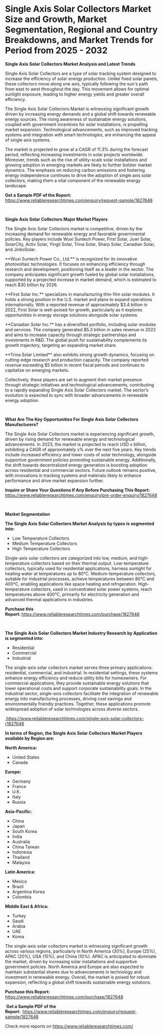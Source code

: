 <p><h1>Single Axis Solar Collectors Market Size and Growth, Market Segmentation, Regional and Country Breakdowns, and Market Trends for Period from 2025 -  2032</h1></p><p><strong>Single Axis Solar Collectors Market Analysis and Latest Trends</strong></p>
<p><p>Single Axis Solar Collectors are a type of solar tracking system designed to increase the efficiency of solar energy production. Unlike fixed solar panels, these collectors move along one axis, typically following the sun's path from east to west throughout the day. This movement allows for optimal sunlight exposure, leading to higher energy yields and greater overall efficiency.</p><p>The Single Axis Solar Collectors Market is witnessing significant growth driven by increasing energy demands and a global shift towards renewable energy sources. The rising awareness of sustainable energy solutions, coupled with government incentives for solar installations, is propelling market expansion. Technological advancements, such as improved tracking systems and integration with smart technologies, are enhancing the appeal of single axis systems.</p><p>The market is projected to grow at a CAGR of 11.3% during the forecast period, reflecting increasing investments in solar projects worldwide. Moreover, trends such as the rise of utility-scale solar installations and growing adoption in emerging markets are likely to further bolster market dynamics. The emphasis on reducing carbon emissions and fostering energy independence continues to drive the adoption of single axis solar collectors, making them a vital component of the renewable energy landscape.</p></p>
<p><strong>Get a Sample PDF of the Report:&nbsp;</strong> <a href="https://www.reliableresearchtimes.com/enquiry/request-sample/1827648?utm_campaign=2396&utm_medium=2&utm_source=Github&utm_content=ia&utm_term=28022025&utm_id=single-axis-solar-collectors">https://www.reliableresearchtimes.com/enquiry/request-sample/1827648</a></p>
<p>&nbsp;</p>
<p><strong>Single Axis Solar Collectors Major Market Players</strong></p>
<p><p>The Single Axis Solar Collectors market is competitive, driven by the increasing demand for renewable energy and favorable governmental policies. Key players include Wuxi Suntech Power, First Solar, Juwi Solar, SolarCity, Activ Solar, Yingli Solar, Trina Solar, Sharp Solar, Canadian Solar, and JinkoSolar.</p><p>**Wuxi Suntech Power Co., Ltd.** is recognized for its innovative photovoltaic technologies. It focuses on enhancing efficiency through research and development, positioning itself as a leader in the sector. The company anticipates significant growth fueled by global solar installations, supported by a projected increase in market demand, which is estimated to reach $30 billion by 2026.</p><p>**First Solar Inc.** specializes in manufacturing thin-film solar modules. It holds a strong position in the U.S. market and plans to expand operations internationally. With a reported revenue of approximately $3.4 billion in 2022, First Solar is well-poised for growth, particularly as it explores opportunities in energy storage solutions alongside solar systems.</p><p>**Canadian Solar Inc.** has a diversified portfolio, including solar modules and services. The company generated $5.3 billion in sales revenue in 2022 and aims to increase capacity through strategic partnerships and investments in R&D. The global push for sustainability complements its growth trajectory, targeting an expanding market share.</p><p>**Trina Solar Limited** also exhibits strong growth dynamics, focusing on cutting-edge research and production capacity. The company reported revenue exceeding $5 billion in recent fiscal periods and continues to capitalize on emerging markets.</p><p>Collectively, these players are set to augment their market presence through strategic initiatives and technological advancements, contributing to a rapidly expanding Single Axis Solar Collectors market. The sector’s evolution is expected to sync with broader advancements in renewable energy adoption.</p></p>
<p>&nbsp;</p>
<p><strong>What Are The Key Opportunities For Single Axis Solar Collectors Manufacturers?</strong></p>
<p><p>The Single Axis Solar Collectors market is experiencing significant growth, driven by rising demand for renewable energy and technological advancements. In 2023, the market is projected to reach USD x billion, exhibiting a CAGR of approximately x% over the next five years. Key trends include increased efficiency and lower costs of solar technology, alongside supportive government policies promoting sustainable energy. Additionally, the shift towards decentralized energy generation is boosting adoption across residential and commercial sectors. Future outlook remains positive, with innovations in tracking systems and materials likely to enhance performance and drive market expansion further.</p></p>
<p><strong>Inquire or Share Your Questions If Any Before Purchasing This Report:</strong> <a href="https://www.reliableresearchtimes.com/enquiry/pre-order-enquiry/1827648?utm_campaign=2396&utm_medium=2&utm_source=Github&utm_content=ia&utm_term=28022025&utm_id=single-axis-solar-collectors">https://www.reliableresearchtimes.com/enquiry/pre-order-enquiry/1827648</a></p>
<p>&nbsp;</p>
<p><strong>Market Segmentation</strong></p>
<p><strong>The Single Axis Solar Collectors Market Analysis by types is segmented into:</strong></p>
<p><ul><li>Low Temperature Collectors</li><li>Medium Temperature Collectors</li><li>High Temperature Collectors</li></ul></p>
<p><p>Single-axis solar collectors are categorized into low, medium, and high-temperature collectors based on their thermal output. Low-temperature collectors, typically used for residential applications, harness sunlight for heating water at temperatures up to 80°C. Medium-temperature collectors, suitable for industrial processes, achieve temperatures between 80°C and 400°C, enabling applications like space heating and refrigeration. High-temperature collectors, used in concentrated solar power systems, reach temperatures above 400°C, primarily for electricity generation and advanced thermal applications in industries.</p></p>
<p><strong>Purchase this Report:&nbsp;</strong><a href="https://www.reliableresearchtimes.com/purchase/1827648?utm_campaign=2396&utm_medium=2&utm_source=Github&utm_content=ia&utm_term=28022025&utm_id=single-axis-solar-collectors">https://www.reliableresearchtimes.com/purchase/1827648</a></p>
<p>&nbsp;</p>
<p><strong>The Single Axis Solar Collectors Market Industry Research by Application is segmented into:</strong></p>
<p><ul><li>Residential</li><li>Commercial</li><li>Industrial</li></ul></p>
<p><p>The single-axis solar collectors market serves three primary applications: residential, commercial, and industrial. In residential settings, these systems enhance energy efficiency and reduce utility bills for homeowners. For commercial applications, they provide sustainable energy solutions that lower operational costs and support corporate sustainability goals. In the industrial sector, single-axis collectors facilitate the integration of renewable energy into manufacturing processes, driving cost savings and environmentally friendly practices. Together, these applications promote widespread adoption of solar technologies across diverse sectors.</p></p>
<p><a href="https://www.reliableresearchtimes.com/single-axis-solar-collectors-r1827648?utm_campaign=2396&utm_medium=2&utm_source=Github&utm_content=ia&utm_term=28022025&utm_id=single-axis-solar-collectors">&nbsp;https://www.reliableresearchtimes.com/single-axis-solar-collectors-r1827648</a></p>
<p><strong>In terms of Region, the Single Axis Solar Collectors Market Players available by Region are:</strong></p>
<p>
    <p> <strong> North America: </strong>
        <ul>
            <li>United States</li>
            <li>Canada</li>
        </ul>
        </p> 
    <p> <strong> Europe: </strong>
        <ul>
            <li>Germany</li>
            <li>France</li>
            <li>U.K.</li>
            <li>Italy</li>
            <li>Russia</li>
        </ul>
        </p> 
    <p> <strong> Asia-Pacific: </strong>
        <ul>
            <li>China</li>
            <li>Japan</li>
            <li>South Korea</li>
            <li>India</li>
            <li>Australia</li>
            <li>China Taiwan</li>
            <li>Indonesia</li>
            <li>Thailand</li>
            <li>Malaysia</li>
        </ul>
        </p> 
    <p> <strong> Latin America: </strong>
        <ul>
            <li>Mexico</li>
            <li>Brazil</li>
            <li>Argentina Korea</li>
            <li>Colombia</li>
        </ul>
        </p> 
    <p> <strong> Middle East & Africa: </strong>
        <ul>
            <li>Turkey</li>
            <li>Saudi</li>
            <li>Arabia</li>
            <li>UAE</li>
            <li>Korea</li>
        </ul>
    </p>
    </p>
<p><p>The single-axis solar collectors market is witnessing significant growth across various regions, particularly in North America (30%), Europe (25%), APAC (20%), USA (15%), and China (10%). APAC is anticipated to dominate the market, driven by increasing solar installations and supportive government policies. North America and Europe are also expected to maintain substantial shares due to advancements in technology and investment in renewable energy. Overall, the market is poised for robust expansion, reflecting a global shift towards sustainable energy solutions.</p></p>
<p><strong>Purchase this Report: </strong><a href="https://www.reliableresearchtimes.com/purchase/1827648?utm_campaign=2396&utm_medium=2&utm_source=Github&utm_content=ia&utm_term=28022025&utm_id=single-axis-solar-collectors">https://www.reliableresearchtimes.com/purchase/1827648</a></p>
<p>&nbsp;<strong>Get a Sample PDF of the Report:&nbsp;&nbsp;</strong><a href="https://www.reliableresearchtimes.com/enquiry/request-sample/1827648?utm_campaign=2396&utm_medium=2&utm_source=Github&utm_content=ia&utm_term=28022025&utm_id=single-axis-solar-collectors">https://www.reliableresearchtimes.com/enquiry/request-sample/1827648</a></p>
<p><strong></strong></p>
<p>Check more reports on <a href="https://www.reliableresearchtimes.com/?utm_campaign=2396&utm_medium=2&utm_source=Github&utm_content=ia&utm_term=28022025&utm_id=single-axis-solar-collectors">https://www.reliableresearchtimes.com/</a></p>